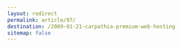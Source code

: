 ```yaml
---
layout: redirect
permalink: article/97/
destination: /2009-01-21-carpathia-premium-web-hosting
sitemap: false
---
```

